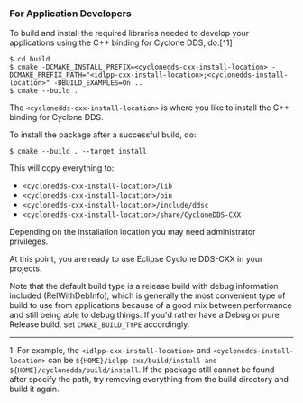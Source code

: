 ### For Application Developers

To build and install the required libraries needed to develop your applications using the C++ binding for Cyclone DDS, do:[^1]


```
$ cd build
$ cmake -DCMAKE_INSTALL_PREFIX=<cyclonedds-cxx-install-location> -DCMAKE_PREFIX_PATH="<idlpp-cxx-install-location>;<cyclonedds-install-location>" -DBUILD_EXAMPLES=On ..
$ cmake --build .
```


The `<cyclonedds-cxx-install-location>` is where you like to install the C++ binding for Cyclone DDS.

To install the package after a successful build, do:

```
$ cmake --build . --target install
```

This will copy everything to:

- `<cyclonedds-cxx-install-location>/lib`
- `<cyclonedds-cxx-install-location>/bin`
- `<cyclonedds-cxx-install-location>/include/ddsc`
- `<cyclonedds-cxx-install-location>/share/CycloneDDS-CXX`

Depending on the installation location you may need administrator privileges.

At this point, you are ready to use Eclipse Cyclone DDS-CXX in your projects.

Note that the default build type is a release build with debug information included (RelWithDebInfo), which is generally the most convenient type of build to use from applications because of a good mix between performance and still being able to debug things. If you'd rather have a Debug or pure Release build, set `CMAKE_BUILD_TYPE` accordingly.


---
1: For example, the `<idlpp-cxx-install-location>` and `<cyclonedds-install-location>` can be `${HOME}/idlpp-cxx/build/install and ${HOME}/cyclonedds/build/install`.
If the package still cannot be found after specify the path, try removing everything from the build directory and build it again.